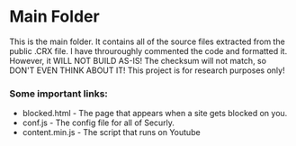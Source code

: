 # Main Folder
This is the main folder. It contains all of the source files extracted from the public .CRX file. I have throuroughly commented the code and formatted it. However, it WILL NOT BUILD AS-IS! The checksum will not match, so DON'T EVEN THINK ABOUT IT! This project is for research purposes only!

### Some important links:
 - blocked.html - The page that appears when a site gets blocked on you.
 - conf.js - The config file for all of Securly.
 - content.min.js - The script that runs on Youtube